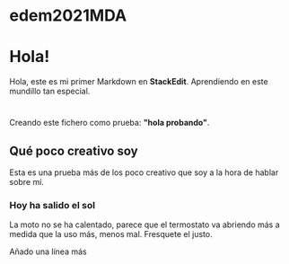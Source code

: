 # edem2021MDA
# Hola! 

Hola, este es mi primer Markdown en **StackEdit**. Aprendiendo en este mundillo tan especial. 
# 

Creando este fichero como prueba: **"hola probando"**.

## Qué poco creativo soy

Esta es una prueba más de los poco creativo que soy a la hora de hablar sobre mí.

### Hoy ha salido el sol

La moto no se ha calentado, parece que el termostato va abriendo más a medida que la uso más, menos mal. Fresquete el justo.

Añado una línea más
